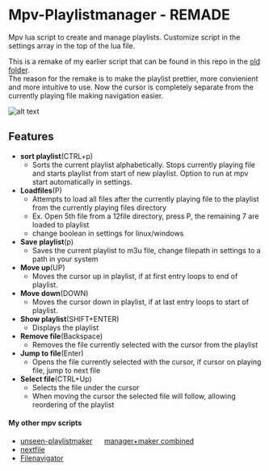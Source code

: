 # Mpv-Playlistmanager - REMADE  
Mpv lua script to create and manage playlists. Customize script in the settings array in the top of the lua file.  
  
This is a remake of my earlier script that can be found in this repo in the [old folder](https://github.com/donmaiq/Mpv-Playlistmanager/tree/master/old).  
The reason for the remake is to make the playlist prettier, more convienient and more intuitive to use. Now the cursor is completely separate from the currently playing file making navigation easier.
  
![alt text](https://r.kyaa.sg/gzzvmd.gif "demo gif")


## Features
- __sort playlist__(CTRL+p)  
  - Sorts the current playlist alphabetically. Stops currently playing file and starts playlist from start of new playlist. Option to run at mpv start automatically in settings.
- __Loadfiles__(P)
  - Attempts to load all files after the currently playing file to the playlist from the currently playing files directory
  - Ex. Open 5th file from a 12file directory, press P, the remaining 7 are loaded to playlist
  - change boolean in settings for linux/windows
- __Save playlist__(p)
  - Saves the current playlist to m3u file, change filepath in settings to a path in your system
- __Move up__(UP)
  - Moves the cursor up in playlist, if at first entry loops to end of playlist.
- __Move down__(DOWN)
  - Moves the cursor down in playlist, if at last entry loops to start of playlist.
- __Show playlist__(SHIFT+ENTER)
  - Displays the playlist
- __Remove file__(Backspace)
  - Removes the file currently selected with the cursor from the playlist
- __Jump to file__(Enter)
  - Opens the file currently selected with the cursor, if cursor on playing file, jump to next file
- __Select file__(CTRL+Up)
  - Selects the file under the cursor
  - When moving the cursor the selected file will follow, allowing reordering of the playlist

  

#### My other mpv scripts
- [unseen-playlistmaker](https://github.com/donmaiq/unseen-playlistmaker)&nbsp;&nbsp;&nbsp;&nbsp;&nbsp;&nbsp;[manager+maker combined](https://github.com/donmaiq/unseen-playlistmaker/blob/master/unseen%2Bplaylistmanager.lua)
- [nextfile](https://github.com/donmaiq/mpv-nextfile)
- [Filenavigator](https://github.com/donmaiq/mpv-filenavigator)
